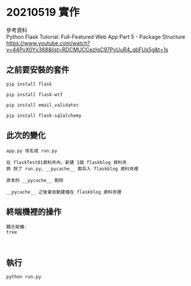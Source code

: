 # 20210519 實作

參考資料  
Python Flask Tutorial: Full-Featured Web App Part 5 - Package Structure  
<https://www.youtube.com/watch?v=44PvX0Yv368&list=RDCMUCCezIgC97PvUuR4_gbFUs5g&t=1s>

## 之前要安裝的套件
```
pip install flask

pip install flask-wtf

pip install email_validator

pip install flask-sqlalchemy
```
## 此次的變化
```
app.py 改名成 run.py

在 flaskTest01資料夾內，新建 1個 flaskblog 資料夾
將 除了 run.py、__pycache__ 都存入 flaskblog 資料夾裡

原本的 __pycache__ 刪除

__pycache__ 之後會自動建檔在 flaskblog 資料夾裡

```

## 終端機裡的操作
```
顯示架構:
tree



```

## 執行
```
python run.py
```
